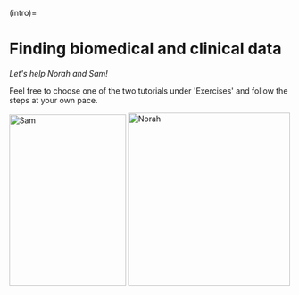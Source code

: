 (intro)=
# Finding biomedical and clinical data

_Let's help Norah and Sam!_

Feel free to choose one of the two tutorials under 'Exercises' and follow the steps at your own pace.

<img width="209" height="308" alt="Sam" src="https://github.com/user-attachments/assets/dcebf37d-bb3e-42e2-b179-f45050ab4718" title="Sam" />

<img width="290" height="311" alt="Norah" src="https://github.com/user-attachments/assets/122adaef-2b09-493c-a50e-c7c09bad157c" title="Norah" />

